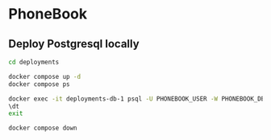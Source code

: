 # PhoneBook

## Deploy Postgresql locally

```bash
cd deployments

docker compose up -d
docker compose ps

docker exec -it deployments-db-1 psql -U PHONEBOOK_USER -W PHONEBOOK_DB
\dt
exit

docker compose down
```
